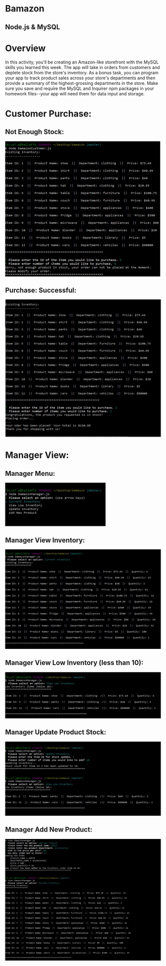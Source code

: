 # Bamazon

## Node.js & MySQL

# Overview

In this activity, you'll be creating an Amazon-like storefront with the MySQL skills you learned this week. The app will take in orders from customers and deplete stock from the store's inventory. As a bonus task, you can program your app to track product sales across your store's departments and then provide a summary of the highest-grossing departments in the store.
Make sure you save and require the MySQL and Inquirer npm packages in your homework files--your app will need them for data input and storage.

# Customer Purchase:

## Not Enough Stock:
![alt text](notenoughstock.jpg)

## Purchase: Successful:
![alt text](purchasesuccess.jpg)

# Manager View:

## Manager Menu:
![alt text](managermenu.jpg)

## Manager View Inventory:
![alt text](managerview.jpg)

## Manager View Low Inventory (less than 10):
![alt text](managerlow.jpg)

## Manager Update Product Stock:
![alt text](managerupdate.jpg)

## Manager Add New Product:
![alt text](manageradd.jpg)
